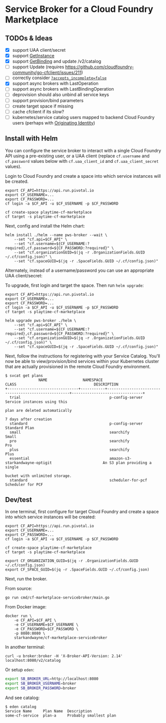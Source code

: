 # Service Broker for a Cloud Foundry Marketplace

## TODOs & Ideas

- [X] support UAA client/secret
- [x] support [GetInstance](https://github.com/openservicebrokerapi/servicebroker/blob/v2.14/spec.md#fetching-a-service-instance)
- [x] support [GetBinding](https://github.com/openservicebrokerapi/servicebroker/blob/v2.14/spec.md#fetching-a-service-binding) and update /v2/catalog
- [ ] support Update (requires https://github.com/cloudfoundry-community/go-cfclient/issues/211)
- [ ] correctly consider [`?accepts_incomplete=false`](https://github.com/openservicebrokerapi/servicebroker/blob/v2.14/spec.md#asynchronous-operations)
- [x] support async brokers with LastOperation
- [ ] support async brokers with LastBindingOperation
- [ ] deprovision should also unbind all service keys
- [ ] support provision/bind parameters
- [ ] create target space if missing
- [ ] cache cfclient if its slow?
- [ ] kubernetes/service catalog users mapped to backend Cloud Foundry users (perhaps with [Originating Identity](https://github.com/openservicebrokerapi/servicebroker/blob/master/spec.md#originating-identity))

## Install with Helm

You can configure the service broker to interact with a single Cloud Foundry API using a pre-existing user, or a UAA client (replace `cf.username` and `cf.password` values below with `cf.uaa_client_id` and `cf.uaa_client_secret` values).

Login to Cloud Foundry and create a space into which service instances will be created.

```shell
export CF_API=https://api.run.pivotal.io
export CF_USERNAME=...
export CF_PASSWORD=...
cf login -a $CF_API -u $CF_USERNAME -p $CF_PASSWORD

cf create-space playtime-cf-marketplace
cf target -s playtime-cf-marketplace
```

Next, config and install the Helm chart:

```shell
helm install ./helm --name pws-broker --wait \
    --set "cf.api=$CF_API" \
    --set "cf.username=${CF_USERNAME:?required},cf.password=${CF_PASSWORD:?required}" \
    --set "cf.organizationGUID=$(jq -r .OrganizationFields.GUID ~/.cf/config.json)" \
    --set "cf.spaceGUID=$(jq -r .SpaceFields.GUID ~/.cf/config.json)"
```

Alternately, instead of a username/password you can use an appropriate UAA client/secret:




To upgrade, first login and target the space. Then run `helm upgrade`:

```shell
export CF_API=https://api.run.pivotal.io
export CF_USERNAME=...
export CF_PASSWORD=...
cf login -a $CF_API -u $CF_USERNAME -p $CF_PASSWORD
cf target -s playtime-cf-marketplace

helm upgrade pws-broker ./helm \
    --set "cf.api=$CF_API" \
    --set "cf.username=${CF_USERNAME:?required},cf.password=${CF_PASSWORD:?required}" \
    --set "cf.organizationGUID=$(jq -r .OrganizationFields.GUID ~/.cf/config.json)" \
    --set "cf.spaceGUID=$(jq -r .SpaceFields.GUID ~/.cf/config.json)"
```

Next, follow the instructions for registering with your Service Catalog. You'll now be able to view/provision/bind services within your Kubernetes cluster that are actually provisioned in the remote Cloud Foundry environment.

```console
$ svcat get plans
               NAME                NAMESPACE                          CLASS                                   DESCRIPTION
+--------------------------------+-----------+-----------------------------------------------------+--------------------------------+
  trial                                        p-config-server                                       Service instances using this
                                                                                                     plan are deleted automatically
                                                                                                     7 days after creation
  standard                                     p-config-server                                       Standard Plan
  small                                        searchify                                             Small
  pro                                          searchify                                             Pro
  plus                                         searchify                                             Plus
  essential                                    amazon-s3-starkandwayne-optigit                       An S3 plan providing a single
                                                                                                     bucket with unlimited storage.
  standard                                     scheduler-for-pcf                                     Scheduler for PCF
```

## Dev/test

In one terminal, first configure for target Cloud Foundry and create a space into which service instances will be created:

```shell
export CF_API=https://api.run.pivotal.io
export CF_USERNAME=...
export CF_PASSWORD=...
cf login -a $CF_API -u $CF_USERNAME -p $CF_PASSWORD

cf create-space playtime-cf-marketplace
cf target -s playtime-cf-marketplace

export CF_ORGANIZATION_GUID=$(jq -r .OrganizationFields.GUID ~/.cf/config.json)
export CF_SPACE_GUID=$(jq -r .SpaceFields.GUID ~/.cf/config.json)
```

Next, run the broker.

From source:

```shell
go run cmd/cf-marketplace-servicebroker/main.go
```

From Docker image:

```sehll
docker run \
    -e CF_API=$CF_API \
    -e CF_USERNAME=$CF_USERNAME \
    -e CF_PASSWORD=$CF_PASSWORD \
    -p 8080:8080 \
    starkandwayne/cf-marketplace-servicebroker
```

In another terminal:

```example
curl -u broker:broker -H 'X-Broker-API-Version: 2.14' localhost:8080/v2/catalog
```

Or setup `eden`:

```bash
export SB_BROKER_URL=http://localhost:8080
export SB_BROKER_USERNAME=broker
export SB_BROKER_PASSWORD=broker
```

And see catalog:

```console
$ eden catalog
Service Name     Plan Name  Description
some-cf-service  plan-a     Probably smallest plan
```